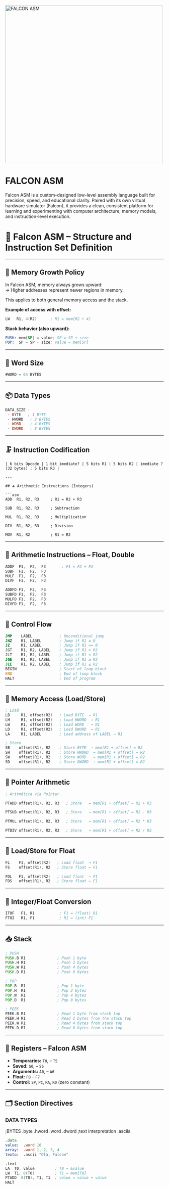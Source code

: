 <img src="https://github.com/user-attachments/assets/00e072c9-edb8-4e00-8505-079a7d01152d" alt="FALCON ASM" width="500"/>


# FALCON ASM
 Falcon ASM is a custom-designed low-level assembly language built for precision, speed, and educational clarity. Paired with its own virtual hardware simulator (Falcon), it provides a clean, consistent platform for learning and experimenting with computer architecture, memory models, and instruction-level execution.

# 🦅 Falcon ASM – Structure and Instruction Set Definition



---

## 🧠 Memory Growth Policy

In Falcon ASM, memory always grows upward:  
→ Higher addresses represent newer regions in memory.

This applies to both general memory access and the stack.

**Example of access with offset:**

```asm
LW   R1, 4(R2)      ; R1 = mem[R2 + 4]
```

**Stack behavior (also upward):**

```asm
PUSH: mem[SP] = value; SP = SP + size  
POP:  SP = SP - size; value = mem[SP]
```

---

## 📏 Word Size

```asm
#WORD = 64 BYTES
```

---

## 📦 Data Types

```asm
DATA_SIZE : 
 - BYTE   ; 1 BYTE
 - HWORD   ; 2 BYTES
 - WORD    ; 4 BYTES
 - DWORD   ; 8 BYTES
```

---



## 🗜️ Instruction Codification
```
| 6 bits Opcode | 1 bit imediate? | 5 bits R1 | 5 bits R2 | imediate ? (32 bytes) : 5 bits R3 |

---

## ➕ Arithmetic Instructions (Integers)

```asm
ADD  R1, R2, R3     ; R1 = R2 + R3

SUB  R1, R2, R3     ; Subtraction

MUL  R1, R2, R3     ; Multiplication

DIV  R1, R2, R3     ; Division

MOV  R1, R2         ; R1 = R2
```

---

## 🔢 Arithmetic Instructions – Float, Double

```asm
ADDF  F1,  F2,  F3       ; F1 = F2 + F3
SUBF  F1,  F2,  F3
MULF  F1,  F2,  F3
DIVF  F1,  F2,  F3

ADDFD F1,  F2,  F3
SUBFD F1,  F2,  F3
MULFD F1,  F2,  F3
DIVFD F1,  F2,  F3
```

---

## 🔁 Control Flow

```asm
JMP    LABEL            ; Unconditional jump
JNZ    R1, LABEL        ; Jump if R1 ≠ 0
JZ     R1, LABEL        ; Jump if R1 == 0
JGT    R1, R2, LABEL    ; Jump if R1 > R2
JLT    R1, R2, LABEL    ; Jump if R1 < R2
JGE    R1, R2, LABEL    ; Jump if R1 ≥ R2
JLE    R1, R2, LABEL    ; Jump if R1 ≤ R2
BEGIN                   ; Start of loop block
END                     ; End of loop block
HALT                    ; End of program
```

---

## 💾 Memory Access (Load/Store)

```asm
; Load
LB     R1, offset(R2)   ; Load BYTE  → R1
LH     R1, offset(R2)   ; Load HWORD  → R1
LW     R1, offset(R2)   ; Load WORD   → R1
LD     R1, offset(R2)   ; Load DWORD  → R1
LA     R1, LABEL        ; Load address of LABEL → R1

; Store 
SB    offset(R1), R2    ; Store BYTE  → mem[R1 + offset] = R2
SH    offset(R1), R2    ; Store HWORD  → mem[R1 + offset] = R2
SW    offset(R1), R2    ; Store WORD   → mem[R1 + offset] = R2
SD    offset(R1), R2    ; Store DWORD  → mem[R1 + offset] = R2
```

---

## 🧮 Pointer Arithmetic

```asm
; Aritmética via Pointer

PTADD offset(R1), R2, R3   ; Store   → mem[R1 + offset] = R2 + R3

PTSUB offset(R1), R2, R3   ; Store   → mem[R1 + offset] = R2 - R3

PTMUL offset(R1), R2, R3   ; Store   → mem[R1 + offset] = R2 * R3

PTDIV offset(R1), R2, R3   ; Store   → mem[R1 + offset] = R2 / R3
```

---



## 💾 Load/Store for Float

```asm
FL    F1, offset(R2)   ; Load float  → F1
FS    offset(R1), R2   ; Store float ← F1

FDL   F1, offset(R2)   ; Load float  → F1
FDS   offset(R1), R2   ; Store float ← F1

```

---

## 🔁 Integer/Float Conversion

```asm
ITOF   F1, R1           ; F1 = (float) R1
FTOI   R1, F1           ; R1 = (int) F1
```

---

## 📥 Stack

```asm
; PUSH
PUSH.B R1              ; Push 1 byte
PUSH.H R1              ; Push 2 bytes
PUSH.W R1              ; Push 4 bytes
PUSH.D R1              ; Push 8 bytes

; POP
POP.B  R1              ; Pop 1 byte
POP.H  R1              ; Pop 2 bytes
POP.W  R1              ; Pop 4 bytes
POP.D  R1              ; Pop 8 bytes

; PEEK
PEEK.B R1              ; Read 1 byte from stack top
PEEK.H R1              ; Read 2 bytes from the stack top
PEEK.W R1              ; Read 4 bytes from stack top
PEEK.D R1              ; Read 8 bytes from stack top
```

---

## 🧠 Registers – Falcon ASM

- **Temporaries:** `T0`, – `T5`
- **Saved:** `S0`, – `S6`
- **Arguments:** `A0`, – `A6`
- **Float:** `F0` – `F7`
- **Control:** `SP`, `PC`, `RA`, `R0` (zero constant)

---

## 🗂️ Section Directives
### DATA TYPES
;BYTES
 .byte
 .hword
 .word
 .dword
;text interpretation
.asciia


```asm
.data
value:  .word 10
array:  .word 1, 2, 3, 4
texto:  .ascii "Olá, Falcon"

.text
LA  T0, value         ; T0 = &value
LW  T1, 0(T0)         ; T1 = mem[T0]
PTADD  0(T0), T1, T1  ; value = value + value
HALT
```
